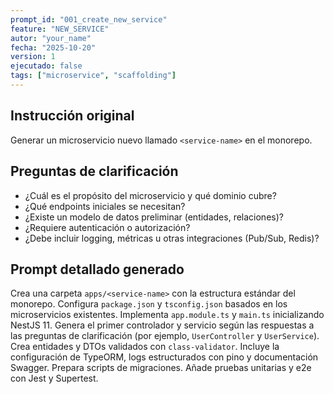 ```yaml
---
prompt_id: "001_create_new_service"
feature: "NEW_SERVICE"
autor: "your_name"
fecha: "2025-10-20"
version: 1
ejecutado: false
tags: ["microservice", "scaffolding"]
---
```


## Instrucción original

Generar un microservicio nuevo llamado `<service-name>` en el monorepo.

## Preguntas de clarificación

- ¿Cuál es el propósito del microservicio y qué dominio cubre?
- ¿Qué endpoints iniciales se necesitan?
- ¿Existe un modelo de datos preliminar (entidades, relaciones)?
- ¿Requiere autenticación o autorización?
- ¿Debe incluir logging, métricas u otras integraciones (Pub/Sub, Redis)?

## Prompt detallado generado

Crea una carpeta `apps/<service-name>` con la estructura estándar del monorepo. Configura `package.json` y `tsconfig.json` basados en los microservicios existentes. Implementa `app.module.ts` y `main.ts` inicializando NestJS 11. Genera el primer controlador y servicio según las respuestas a las preguntas de clarificación (por ejemplo, `UserController` y `UserService`). Crea entidades y DTOs validados con `class-validator`. Incluye la configuración de TypeORM, logs estructurados con pino y documentación Swagger. Prepara scripts de migraciones. Añade pruebas unitarias y e2e con Jest y Supertest.
